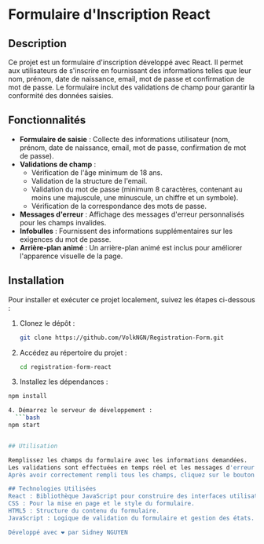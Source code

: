 # Formulaire d'Inscription React

## Description

Ce projet est un formulaire d'inscription développé avec React. Il permet aux utilisateurs de s'inscrire en fournissant des informations telles que leur nom, prénom, date de naissance, email, mot de passe et confirmation de mot de passe. Le formulaire inclut des validations de champ pour garantir la conformité des données saisies.

## Fonctionnalités

- **Formulaire de saisie** : Collecte des informations utilisateur (nom, prénom, date de naissance, email, mot de passe, confirmation de mot de passe).
- **Validations de champ** :
  - Vérification de l'âge minimum de 18 ans.
  - Validation de la structure de l'email.
  - Validation du mot de passe (minimum 8 caractères, contenant au moins une majuscule, une minuscule, un chiffre et un symbole).
  - Vérification de la correspondance des mots de passe.
- **Messages d'erreur** : Affichage des messages d'erreur personnalisés pour les champs invalides.
- **Infobulles** : Fournissent des informations supplémentaires sur les exigences du mot de passe.
- **Arrière-plan animé** : Un arrière-plan animé est inclus pour améliorer l'apparence visuelle de la page.

## Installation

Pour installer et exécuter ce projet localement, suivez les étapes ci-dessous :

1. Clonez le dépôt :
   ```bash
   git clone https://github.com/VolkNGN/Registration-Form.git

2. Accédez au répertoire du projet :
    ```bash
    cd registration-form-react

3. Installez les dépendances :
  ```bash
  npm install

4. Démarrez le serveur de développement :
    ```bash
 npm start


## Utilisation

Remplissez les champs du formulaire avec les informations demandées.
Les validations sont effectuées en temps réel et les messages d'erreur apparaissent sous les champs correspondants en cas de saisie invalide.
Après avoir correctement rempli tous les champs, cliquez sur le bouton "S'inscrire" pour soumettre le formulaire.

## Technologies Utilisées
React : Bibliothèque JavaScript pour construire des interfaces utilisateur.
CSS : Pour la mise en page et le style du formulaire.
HTML5 : Structure du contenu du formulaire.
JavaScript : Logique de validation du formulaire et gestion des états.

Développé avec ❤️ par Sidney NGUYEN